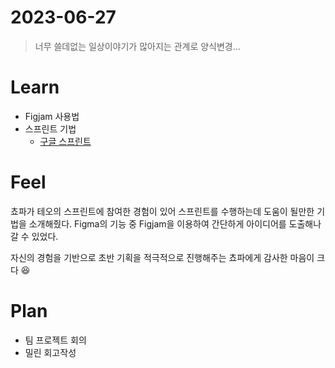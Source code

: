 # 2023-06-27

> 너무 쓸데없는 일상이야기가 많아지는 관계로 양식변경...

# Learn

- Figjam 사용법
- 스프린트 기법
	- [구글 스프린트](https://brunch.co.kr/@brunchjwshim/90)

# Feel

쵸파가 테오의 스프린트에 참여한 경험이 있어 스프린트를 수행하는데 도움이 될만한 기법을 소개해줬다.
Figma의 기능 중 Figjam을 이용하여 간단하게 아이디어를 도출해나갈 수 있었다.

자신의 경험을 기반으로 초반 기획을 적극적으로 진행해주는 쵸파에게 감사한 마음이 크다 😆

# Plan

- 팀 프로젝트 회의
- 밀린 회고작성